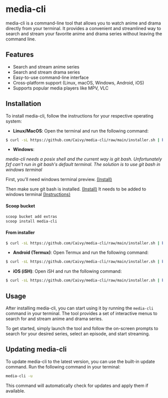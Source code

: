 # media-cli

media-cli is a command-line tool that allows you to watch anime and drama directly from your terminal. It provides a convenient and streamlined way to search and stream your favorite anime and drama series without leaving the command line.

## Features

- Search and stream anime series
- Search and stream drama series
- Easy-to-use command-line interface
- Cross-platform support (Linux, macOS, Windows, Android, iOS)
- Supports popular media players like MPV, VLC

## Installation

To install media-cli, follow the instructions for your respective operating system:

- **Linux/MacOS**: Open the terminal and run the following command:
```sh
$ curl -sL https://github.com/Caivy/media-cli/raw/main/installer.sh | bash
```
- **Windows**:

*media-cli needs a posix shell and the current way is git bash. Unfortunately fzf can't run in git bash's default terminal. The solution is to use git bash in windows terminal*

First, you'll need windows terminal preview. [(Install)](https://apps.microsoft.com/store/detail/windows-terminal-preview/9N8G5RFZ9XK3?hl=de-at&gl=at&rtc=1)

Then make sure git bash is installed. [(Install)](https://git-scm.com/download/win) It needs to be added to windows terminal [(Instructions)](https://stackoverflow.com/questions/56839307/adding-git-bash-to-the-new-windows-terminal)

#### Scoop bucket

```sh
scoop bucket add extras
scoop install media-cli
```

#### From installer
```sh
$ curl -sL https://github.com/Caivy/media-cli/raw/main/installer.sh | bash
```

- **Android (Termux)**: Open Termux and run the following command:
```bash
$ curl -sL https://github.com/Caivy/media-cli/raw/main/installer.sh | bash
```
- **iOS (iSH)**: Open iSH and run the following command:
```bash
$ curl -sL https://github.com/Caivy/media-cli/raw/main/installer.sh | bash
```

## Usage

After installing media-cli, you can start using it by running the `media-cli` command in your terminal. The tool provides a set of interactive menus to search for and stream anime and drama series.

To get started, simply launch the tool and follow the on-screen prompts to search for your desired series, select an episode, and start streaming.

## Updating media-cli

To update media-cli to the latest version, you can use the built-in update command. Run the following command in your terminal:

```bash
media-cli -u
```

This command will automatically check for updates and apply them if available.

